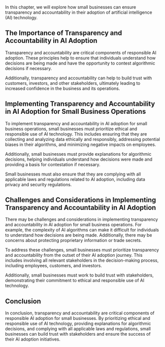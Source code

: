 
In this chapter, we will explore how small businesses can ensure transparency and accountability in their adoption of artificial intelligence (AI) technology.

The Importance of Transparency and Accountability in AI Adoption
----------------------------------------------------------------

Transparency and accountability are critical components of responsible AI adoption. These principles help to ensure that individuals understand how decisions are being made and have the opportunity to contest algorithmic decisions if necessary.

Additionally, transparency and accountability can help to build trust with customers, investors, and other stakeholders, ultimately leading to increased confidence in the business and its operations.

Implementing Transparency and Accountability in AI Adoption for Small Business Operations
-----------------------------------------------------------------------------------------

To implement transparency and accountability in AI adoption for small business operations, small businesses must prioritize ethical and responsible use of AI technology. This includes ensuring that they are collecting and analyzing data ethically and responsibly, addressing potential biases in their algorithms, and minimizing negative impacts on employees.

Additionally, small businesses must provide explanations for algorithmic decisions, helping individuals understand how decisions were made and providing a basis for contestation if necessary.

Small businesses must also ensure that they are complying with all applicable laws and regulations related to AI adoption, including data privacy and security regulations.

Challenges and Considerations in Implementing Transparency and Accountability in AI Adoption
--------------------------------------------------------------------------------------------

There may be challenges and considerations in implementing transparency and accountability in AI adoption for small business operations. For example, the complexity of AI algorithms can make it difficult for individuals to understand how decisions are being made. Additionally, there may be concerns about protecting proprietary information or trade secrets.

To address these challenges, small businesses must prioritize transparency and accountability from the outset of their AI adoption journey. This includes involving all relevant stakeholders in the decision-making process, including employees, customers, and investors.

Additionally, small businesses must work to build trust with stakeholders, demonstrating their commitment to ethical and responsible use of AI technology.

Conclusion
--------------------------

In conclusion, transparency and accountability are critical components of responsible AI adoption for small businesses. By prioritizing ethical and responsible use of AI technology, providing explanations for algorithmic decisions, and complying with all applicable laws and regulations, small businesses can build trust with stakeholders and ensure the success of their AI adoption initiatives.


